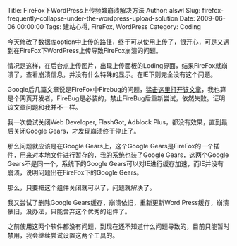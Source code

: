 Title: FireFox下WordPress上传频繁崩溃解决方法
Author: alswl
Slug: firefox-frequently-collapse-under-the-wordpress-upload-solution
Date: 2009-06-06 00:00:00
Tags: 建站心得, FireFox, WordPress
Category: Coding

今天修改了数据库option中上传的路径，终于可以使用上传了，很开心，可是又遇到在FireFox下WordPress上传导致FireFox崩溃的问题。

情况是这样，在后台点上传图片，出现上传面板的Loding界面，结果FireFox就崩溃了，查看崩溃信息，并没有什么特殊的显示。在IE下则完全没有这个问题。

Google后几篇文章说是FireFox中Firebug的问题，[猛击这里打开该文章](http://www.tvwz.com.cn/html/computer-repaire/firebug-leads-to-firefox-to-collapse.html)，我也算是个网页开发者，FireBug是必装的，禁止FireBug后重新尝试，依然失败。证明该文章问题和我并不一样。

我一次尝试关闭Web Developer, FlashGot, Adblock Plus，都没有效果，直到最后关闭Google
Gears，才发现崩溃终于停止了。

那么问题就应该是在Google Gears上，这个Google Gears是FireFox的一个插件，用来对本地文件进行暂存的，我的系统也装了Google
Gears，这两个Google Gears不是同一个，系统下的Google
Gears可以对IE进行缓存加速，而IE并没有崩溃，说明问题出在FireFox下的Google Gears。

那么，只要把这个组件关闭就可以了，问题就解决了。

我又尝试了删除Google Gears缓存，崩溃依旧，重新更新Word Press缓存，崩溃依旧，没办法，只能舍弃这个优秀的组件了。

之前使用这两个软件都没有问题，到现在还不知道什么问题导致的，目前只能暂时禁用，我会继续尝试设置这两个工具的。

